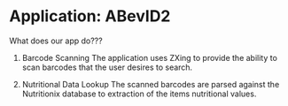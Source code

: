 # Application: ABevID2

What does our app do???
1. Barcode Scanning
The application uses ZXing to provide the ability to scan barcodes that the user desires to search.

2. Nutritional Data Lookup
The scanned barcodes are parsed against the Nutritionix database to extraction of the items nutritional values.
